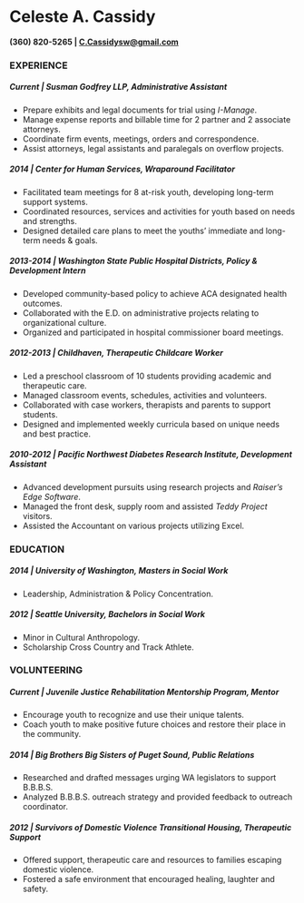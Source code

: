 
# **Celeste A. Cassidy**	
**(360) 820-5265 | C.Cassidysw@gmail.com**

### EXPERIENCE	

##### Current | *Susman Godfrey LLP, Administrative Assistant*
  
* Prepare exhibits and legal documents for trial using *I-Manage*. 
* Manage expense reports and billable time for 2 partner and 2 associate attorneys.
* Coordinate firm events, meetings, orders and correspondence.
* Assist attorneys, legal assistants and paralegals on overflow projects.

##### 2014 | *Center for Human Services, Wraparound Facilitator*

* Facilitated team meetings for 8 at-risk youth, developing long-term support systems.
* Coordinated resources, services and activities for youth based on needs and strengths.
* Designed detailed care plans to meet the youths’ immediate and long-term needs & goals.


##### 2013-2014 | *Washington State Public Hospital Districts, Policy & Development Intern*

* Developed community-based policy to achieve ACA designated health outcomes.
* Collaborated with the E.D. on administrative projects relating to organizational culture.
* Organized and participated in hospital commissioner board meetings.


##### 2012-2013 | *Childhaven, Therapeutic Childcare Worker*

* Led a preschool classroom of 10 students providing academic and therapeutic care.
* Managed classroom events, schedules, activities and volunteers.
* Collaborated with case workers, therapists and parents to support  students.
* Designed and implemented weekly curricula based on unique needs and best practice.


##### 2010-2012	| *Pacific Northwest Diabetes Research Institute, Development Assistant*

* Advanced development pursuits using research projects and *Raiser’s Edge Software*.
* Managed the front desk, supply room and assisted *Teddy Project* visitors.
* Assisted the Accountant on various projects utilizing Excel.

### EDUCATION 

##### 2014	| *University of Washington, Masters in Social Work* 
* Leadership, Administration & Policy Concentration. 


##### 2012	| *Seattle University, Bachelors in Social Work*
* Minor in Cultural Anthropology.
* Scholarship Cross Country and Track Athlete.

### VOLUNTEERING 	

##### Current | *Juvenile Justice Rehabilitation Mentorship Program, Mentor*

* Encourage youth to recognize and use their unique talents.
* Coach youth to make positive future choices and restore their place in the community.


##### 2014 | *Big Brothers Big Sisters of Puget Sound, Public Relations*

* Researched and drafted messages urging WA legislators to support B.B.B.S.
* Analyzed B.B.B.S. outreach strategy and provided feedback to outreach coordinator.

##### 2012	| *Survivors of Domestic Violence Transitional Housing, Therapeutic Support*

* Offered support, therapeutic care and resources to families escaping domestic violence.
* Fostered a safe environment that encouraged healing, laughter and safety.
